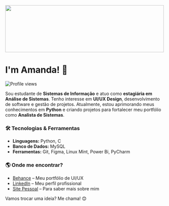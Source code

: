 <img src="https://capsule-render.vercel.app/api?type=waving&height=140&color=418cb7&section=footer&reversal=true&textBg=false&descAlign=50&descAlignY=66" width="100%" height="150">

<h1>I'm Amanda! 🌊</h1>
<img src="https://komarev.com/ghpvc/?username=amandavsamorim&color=418cb7" alt="Profile views"/>

Sou estudante de **Sistemas de Informação** e atuo como **estagiária em Análise de Sistemas**. Tenho interesse em **UI/UX Design**, desenvolvimento de software e gestão de projetos. Atualmente, estou aprimorando meus conhecimentos em **Python** e criando projetos para fortalecer meu portfólio como **Analista de Sistemas**.

### 🛠️ Tecnologias & Ferramentas
- **Linguagens:** Python, C
- **Banco de Dados:** MySQL
- **Ferramentas:** Git, Figma, Linux Mint, Power Bi, PyCharm

### 🌎 Onde me encontrar?
- [Behance](https://www.behance.net/amandavsamorim) – Meu portfólio de UI/UX
- [LinkedIn](https://www.linkedin.com/in/amandavsamorim/) – Meu perfil profissional
- [Site Pessoal](#) – Para saber mais sobre mim

Vamos trocar uma ideia? Me chama! 😊
